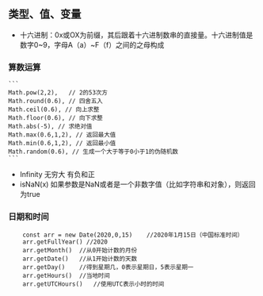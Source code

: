 ## 类型、值、变量
* 十六进制：0x或OX为前缀，其后跟着十六进制数串的直接量。十六进制值是数字0~9，字母A（a）~F（f）之间的之母构成
### 算数运算
    ```
    Math.pow(2,2),   // 2的53次方
    Math.round(0.6), // 四舍五入
    Math.ceil(0.6), // 向上求整
    Math.floor(0.6), // 向下求整
    Math.abs(-5), // 求绝对值
    Math.max(0.6,1,2), // 返回最大值
    Math.min(0.6,1,2), // 返回最小值
    Math.random(0.6), // 生成一个大于等于0小于1的伪随机数
    ```
* Infinity 无穷大 有负和正
* isNaN(x)   如果参数是NaN或者是一个非数字值（比如字符串和对象），则返回为true
### 日期和时间
```
    const arr = new Date(2020,0,15)    //2020年1月15日（中国标准时间）
    arr.getFullYear() //2020
    arr.getMonth()  //从0开始计数的月份
    arr.getDate()   //从1开始计数的天数
    arr.getDay()    //得到星期几，0表示星期日，5表示星期一
    arr.getHours()  //当地时间
    arr.getUTCHours()   //使用UTC表示小时的时间
```

